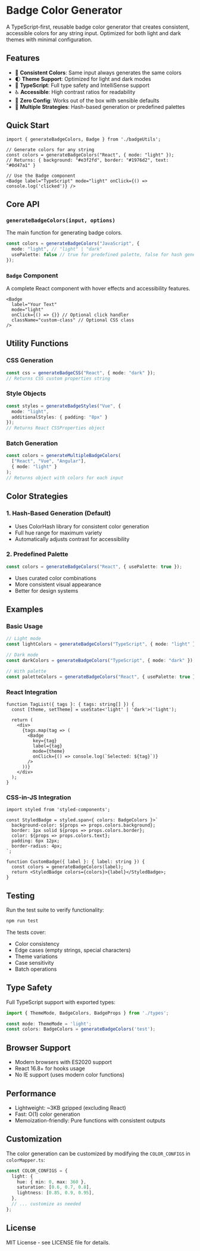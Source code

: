 # Badge Color Generator

A TypeScript-first, reusable badge color generator that creates consistent, accessible colors for any string input. Optimized for both light and dark themes with minimal configuration.

## Features

- 🎨 **Consistent Colors**: Same input always generates the same colors
- 🌓 **Theme Support**: Optimized for light and dark modes
- 🔧 **TypeScript**: Full type safety and IntelliSense support
- ♿ **Accessible**: High contrast ratios for readability
- 🎯 **Zero Config**: Works out of the box with sensible defaults
- 🔄 **Multiple Strategies**: Hash-based generation or predefined palettes

## Quick Start

```tsx
import { generateBadgeColors, Badge } from './badgeUtils';

// Generate colors for any string
const colors = generateBadgeColors("React", { mode: "light" });
// Returns: { background: "#e3f2fd", border: "#1976d2", text: "#0d47a1" }

// Use the Badge component
<Badge label="TypeScript" mode="light" onClick={() => console.log('clicked')} />
```

## Core API

### `generateBadgeColors(input, options)`

The main function for generating badge colors.

```typescript
const colors = generateBadgeColors("JavaScript", {
  mode: "light", // "light" | "dark"
  usePalette: false // true for predefined palette, false for hash generation
});
```

### `Badge` Component

A complete React component with hover effects and accessibility features.

```tsx
<Badge 
  label="Your Text"
  mode="light"
  onClick={() => {}} // Optional click handler
  className="custom-class" // Optional CSS class
/>
```

## Utility Functions

### CSS Generation
```typescript
const css = generateBadgeCSS("React", { mode: "dark" });
// Returns CSS custom properties string
```

### Style Objects
```typescript
const styles = generateBadgeStyles("Vue", { 
  mode: "light",
  additionalStyles: { padding: "8px" }
});
// Returns React CSSProperties object
```

### Batch Generation
```typescript
const colors = generateMultipleBadgeColors(
  ["React", "Vue", "Angular"], 
  { mode: "light" }
);
// Returns object with colors for each input
```

## Color Strategies

### 1. Hash-Based Generation (Default)
- Uses ColorHash library for consistent color generation
- Full hue range for maximum variety
- Automatically adjusts contrast for accessibility

### 2. Predefined Palette
```typescript
const colors = generateBadgeColors("React", { usePalette: true });
```
- Uses curated color combinations
- More consistent visual appearance
- Better for design systems

## Examples

### Basic Usage
```typescript
// Light mode
const lightColors = generateBadgeColors("TypeScript", { mode: "light" });

// Dark mode  
const darkColors = generateBadgeColors("TypeScript", { mode: "dark" });

// With palette
const paletteColors = generateBadgeColors("React", { usePalette: true });
```

### React Integration
```tsx
function TagList({ tags }: { tags: string[] }) {
  const [theme, setTheme] = useState<'light' | 'dark'>('light');
  
  return (
    <div>
      {tags.map(tag => (
        <Badge 
          key={tag}
          label={tag}
          mode={theme}
          onClick={() => console.log(`Selected: ${tag}`)}
        />
      ))}
    </div>
  );
}
```

### CSS-in-JS Integration
```tsx
import styled from 'styled-components';

const StyledBadge = styled.span<{ colors: BadgeColors }>`
  background-color: ${props => props.colors.background};
  border: 1px solid ${props => props.colors.border};
  color: ${props => props.colors.text};
  padding: 6px 12px;
  border-radius: 4px;
`;

function CustomBadge({ label }: { label: string }) {
  const colors = generateBadgeColors(label);
  return <StyledBadge colors={colors}>{label}</StyledBadge>;
}
```

## Testing

Run the test suite to verify functionality:

```bash
npm run test
```

The tests cover:
- Color consistency
- Edge cases (empty strings, special characters)
- Theme variations
- Case sensitivity
- Batch operations

## Type Safety

Full TypeScript support with exported types:

```typescript
import { ThemeMode, BadgeColors, BadgeProps } from './types';

const mode: ThemeMode = 'light';
const colors: BadgeColors = generateBadgeColors('test');
```

## Browser Support

- Modern browsers with ES2020 support
- React 16.8+ for hooks usage
- No IE support (uses modern color functions)

## Performance

- Lightweight: ~3KB gzipped (excluding React)
- Fast: O(1) color generation
- Memoization-friendly: Pure functions with consistent outputs

## Customization

The color generation can be customized by modifying the `COLOR_CONFIGS` in `colorMapper.ts`:

```typescript
const COLOR_CONFIGS = {
  light: {
    hue: { min: 0, max: 360 },
    saturation: [0.6, 0.7, 0.8],
    lightness: [0.85, 0.9, 0.95],
  },
  // ... customize as needed
};
```

## License

MIT License - see LICENSE file for details.